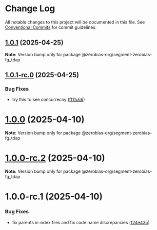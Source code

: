 # Change Log

All notable changes to this project will be documented in this file.
See [Conventional Commits](https://conventionalcommits.org) for commit guidelines.

## [1.0.1](https://github.com/zerobias-org/segment/compare/@zerobias-org/segment-zerobias-fg_tdap@1.0.1-rc.0...@zerobias-org/segment-zerobias-fg_tdap@1.0.1) (2025-04-25)

**Note:** Version bump only for package @zerobias-org/segment-zerobias-fg_tdap





## [1.0.1-rc.0](https://github.com/zerobias-org/segment/compare/@zerobias-org/segment-zerobias-fg_tdap@1.0.0...@zerobias-org/segment-zerobias-fg_tdap@1.0.1-rc.0) (2025-04-25)


### Bug Fixes

* try this to see concurrecny ([ff11c66](https://github.com/zerobias-org/segment/commit/ff11c66d67cb9f185098fd640d4139178d29ae22))





# [1.0.0](https://github.com/zerobias-org/segment/compare/@zerobias-org/segment-zerobias-fg_tdap@1.0.0-rc.2...@zerobias-org/segment-zerobias-fg_tdap@1.0.0) (2025-04-10)

**Note:** Version bump only for package @zerobias-org/segment-zerobias-fg_tdap





# [1.0.0-rc.2](https://github.com/zerobias-org/segment/compare/@zerobias-org/segment-zerobias-fg_tdap@1.0.0-rc.1...@zerobias-org/segment-zerobias-fg_tdap@1.0.0-rc.2) (2025-04-10)

**Note:** Version bump only for package @zerobias-org/segment-zerobias-fg_tdap





# 1.0.0-rc.1 (2025-04-10)


### Bug Fixes

* fix parents in index files and fix code name discrepancies ([f24e435](https://github.com/zerobias-org/segment/commit/f24e4352453caaa05074cc6bb66ee8ed21a4f11d))
